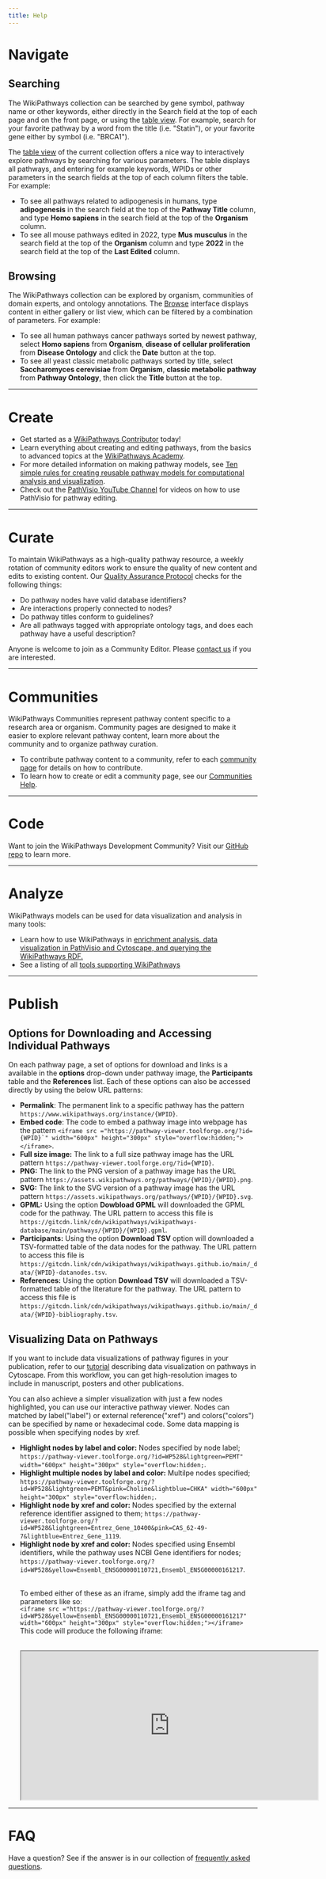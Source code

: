 ```yaml
---
title: Help
---
```

<div id="navigate">
<h1>Navigate</h1>

<h2>Searching</h2>
<p>The WikiPathways collection can be searched by gene symbol, pathway name or other keywords, either directly in the Search field at the top of each page and on the front page, or using the <a href="https://new.wikipathways.org/browse/table.html">table view</a>. For example, search for your favorite pathway by a word from the title (i.e. "Statin"), or your favorite gene either by symbol (i.e. "BRCA1").</p> 

<p>The <a href="https://new.wikipathways.org/browse/table.html">table view</a> of the current collection offers a nice way to interactively explore pathways by searching for various parameters. The table displays all pathways, and entering for example keywords, WPIDs or other parameters in the search fields at the top of each column filters the table. For example:</p>
<ul>
<li>To see all pathways related to adipogenesis in humans, type <b>adipogenesis</b> in the search field at the top of the <b>Pathway Title</b> column, and type <b>Homo sapiens</b> in the search field at the top of the <b>Organism</b> column.</li>
<li>To see all mouse pathways edited in 2022, type <b>Mus musculus</b> in the search field at the top of the <b>Organism</b> column and type <b>2022</b> in the search field at the top of the <b>Last Edited</b> column.</li>
</ul>

<h2>Browsing</h2>
<p>The WikiPathways collection can be explored by organism, communities of domain experts, and ontology annotations. The <a href="https://new.wikipathways.org/browse/filters.html">Browse</a> interface displays content in either gallery or list view, which can be filtered by a combination of parameters. For example:</p>
<ul>
<li>To see all human pathways cancer pathways sorted by newest pathway, select <b>Homo sapiens</b> from <b>Organism</b>, <b>disease of cellular proliferation</b> from <b>Disease Ontology</b> and click the <b>Date</b> button at the top.</li>
<li>To see all yeast classic metabolic pathways sorted by title, select <b>Saccharomyces cerevisiae</b> from <b>Organism</b>, <b>classic metabolic pathway</b> from <b>Pathway Ontology</b>, then click the <b>Title</b> button at the top.</li>
</ul>
</div>

<hr>
<div id="create">
<h1>Create</h1>
<ul>
<li>Get started as a <a href="https://new.wikipathways.org/contribute.html">WikiPathways Contributor</a> today!</li>
<li>Learn everything about creating and editing pathways, from the basics to advanced topics at the <a href="https://wikipathways.github.io/academy/" target="_blank">WikiPathways Academy</a>.</li>
<li>For more detailed information on making pathway models, see <a href="https://doi.org/10.1371/journal.pcbi.1009226" target="_blank">Ten simple rules for creating reusable pathway models for computational analysis and visualization</a>.</li>
<li>Check out the <a href="https://www.youtube.com/channel/UCTkyLj_4u6V4M5lUmyuOGDw">PathVisio YouTube Channel</a> for videos on how to use PathVisio for pathway editing.</li> 
</ul>
</div>
<hr>
<div id="curate">
<h1>Curate</h1>
<p>To maintain WikiPathways as a high-quality pathway resource, a weekly rotation of community editors work to ensure the quality of new content and edits to existing content. Our <a href="https://new.wikipathways.org/academy/qaprotocol.html" target="_blank">Quality Assurance Protocol</a> checks for the following things:
<ul>
<li>Do pathway nodes have valid database identifiers?</li>
<li>Are interactions properly connected to nodes?</li>
<li>Do pathway titles conform to guidelines?</li>
<li>Are all pathways tagged with appropriate ontology tags, and does each pathway have a useful description?</li>
</ul>
</p>
<p>Anyone is welcome to join as a Community Editor. Please <a href="https://github.com/wikipathways/wikipathways.github.io/discussions" target="_blank">contact us</a> if you are interested.</p>
</div>
<hr>
<div id="communities">
<h1>Communities</h1>
<p>WikiPathways Communities represent pathway content specific to a research area or organism. Community pages are designed to make it easier to explore relevant pathway content, learn more about the community and to organize pathway curation.</p>
<ul>
<li>To contribute pathway content to a community, refer to each <a href="https://new.wikipathways.org/browse/communities.html">community page</a> for details on how to contribute.</li>
<li>To learn how to create or edit a community page, see our <a href="https://new.wikipathways.org/help_communities.html">Communities Help</a>.</li>
</ul>
</div>
<hr>
<div id="code">
<h1>Code</h1>
<p>Want to join the WikiPathways Development Community? Visit our <a href="https://github.com/wikipathways/wikipathways-development" target="_blank">GitHub repo</a> to learn more.</p>
</div>
<hr>
<div id="analyze">
<h1>Analyze</h1>
<p>WikiPathways models can be used for data visualization and analysis in many tools:</p>
<ul>
    <li>Learn how to use WikiPathways in <a href="/analyze.html">enrichment analysis, data visualization in PathVisio and Cytoscape, and querying the WikiPathways RDF.</a></li>
    <li>See a listing of all <a href="/tools.html">tools supporting WikiPathways</a></li>
</ul>
</div>
<hr>
<div id="publish">
<h1>Publish</h1>
<h2>Options for Downloading and Accessing Individual Pathways</h2>
<p>On each pathway page, a set of options for download and links is a available in the <b>options</b> drop-down under pathway image, the <b>Participants</b> table and the <b>References</b> list. Each of these options can also be accessed directly by using the below URL patterns:</p>
<!-- <img src="/assets/img/help/DownloadOptions.png" alt="Markdown Example" width="600"> -->
<ul>
<li><b>Permalink</b>: The permanent link to a specific pathway has the pattern <code>https://www.wikipathways.org/instance/{WPID}</code>.</li>
<li><b>Embed code</b>: The code to embed a pathway image into webpage has the pattern <code>&lt;iframe src ="https://pathway-viewer.toolforge.org/?id={WPID}`" width="600px" height="300px" style="overflow:hidden;"&gt;&lt;/iframe&gt;</code>.</li>
<li><b>Full size image:</b> The link to a full size pathway image has the URL pattern <code>https://pathway-viewer.toolforge.org/?id={WPID}</code>.</li>
<li><b>PNG:</b> The link to the PNG version of a pathway image has the URL pattern <code>https://assets.wikipathways.org/pathways/{WPID}/{WPID}.png</code>.</li>
<li><b>SVG:</b> The link to the SVG version of a pathway image has the URL pattern <code>https://assets.wikipathways.org/pathways/{WPID}/{WPID}.svg</code>.</li>
<li><b>GPML:</b> Using the option <b>Dowbload GPML</b> will downloaded the GPML code for the pathway. The URL pattern to access this file is <code>https://gitcdn.link/cdn/wikipathways/wikipathways-database/main/pathways/{WPID}/{WPID}.gpml</code>.</li>
<li><b>Participants:</b> Using the option <b>Download TSV</b> option will downloaded a TSV-formatted table of the data nodes for the pathway. The URL pattern to access this file is <code>https://gitcdn.link/cdn/wikipathways/wikipathways.github.io/main/_data/{WPID}-datanodes.tsv</code>.</li>
<li><b>References:</b> Using the option <b>Download TSV</b> will downloaded a TSV-formatted table of the literature for the pathway. The URL pattern to access this file is <code>https://gitcdn.link/cdn/wikipathways/wikipathways.github.io/main/_data/{WPID}-bibliography.tsv</code>.</li>
</ul>
<a id="widget"/>
<h2>Visualizing Data on Pathways</h2>
<p>If you want to include data visualizations of pathway figures in your publication, refer to our <a href="https://cytoscape.org/cytoscape-tutorials/protocols/wikipathways-app/#/title" target="_blank">tutorial</a> describing data visualization on pathways in Cytoscape. From this workflow, you can get high-resolution images to include in manuscript, posters and other publications.</p>
<p>You can also achieve a simpler visualization with just a few nodes highlighted, you can use our interactive pathway viewer. Nodes can matched by label("label") or external reference("xref") and colors("colors") can be specified by name or hexadecimal code. Some data mapping is possible when specifying nodes by xref.</p>
<ul>
<li><b>Highlight nodes by label and color:</b> Nodes specified by node label; <code>https://pathway-viewer.toolforge.org/?id=WP528&lightgreen=PEMT" width="600px" height="300px" style="overflow:hidden;</code>.</li>
<li><b>Highlight multiple nodes by label and color:</b> Multilpe nodes specified; <code>https://pathway-viewer.toolforge.org/?id=WP528&lightgreen=PEMT&pink=Choline&lightblue=CHKA" width="600px" height="300px" style="overflow:hidden;</code>.</li>
<li><b>Highlight node by xref and color:</b> Nodes specified by the external reference identifier assigned to them; <code>https://pathway-viewer.toolforge.org/?id=WP528&lightgreen=Entrez_Gene_10400&pink=CAS_62-49-7&lightblue=Entrez_Gene_1119</code>.</li>
<li><b>Highlight node by xref and color:</b> Nodes specified using Ensembl identifiers, while the pathway uses NCBI Gene identifiers for nodes; <code>https://pathway-viewer.toolforge.org/?id=WP528&yellow=Ensembl_ENSG00000110721,Ensembl_ENSG00000161217</code>.</li>
<br /><p>To embed either of these as an iframe, simply add the iframe tag and parameters like so: <br />
<code>&lt;iframe src ="https://pathway-viewer.toolforge.org/?id=WP528&yellow=Ensembl_ENSG00000110721,Ensembl_ENSG00000161217" width="600px" height="300px" style="overflow:hidden;"&gt;&lt;/iframe&gt;</code> <br />
This code will produce the following iframe:</p>
<br />
<iframe src ="https://pathway-viewer.toolforge.org/?id=WP528&yellow=Ensembl_ENSG00000110721,Ensembl_ENSG00000161217" width="600px" height="300px" style="overflow:hidden;"></iframe>


</ul>

</div>
<hr>
<div id="faq">
<h1>FAQ</h1>
<p>Have a question? See if the answer is in our collection of <a href="https://github.com/wikipathways/wikipathways-help/discussions" target="_blank">frequently asked questions</a>.</p>
</div>
<!-- <h2>Request Web service access</h2>
<p>To request web service access for an existing WikiPathways account (for WikiPathways plugin in PathVisio), contact kristina.hanspers[AT]gladstone.ucsf.edu.</p> -->
